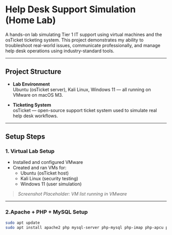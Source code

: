 #  Help Desk Support Simulation (Home Lab)

A hands-on lab simulating Tier 1 IT support using virtual machines and the osTicket ticketing system. This project demonstrates my ability to troubleshoot real-world issues, communicate professionally, and manage help desk operations using industry-standard tools.

---

## Project Structure

- **Lab Environment**  
  Ubuntu (osTicket server), Kali Linux, Windows 11 — all running on VMware on macOS M3.

- **Ticketing System**  
  osTicket — open-source support ticket system used to simulate real help desk workflows.

---

## Setup Steps

### 1. Virtual Lab Setup

- Installed and configured VMware
- Created and ran VMs for:
  - Ubuntu (osTicket host)
  - Kali Linux (security testing)
  - Windows 11 (user simulation)

> *Screenshot Placeholder: VM list running in VMware*

---

### 2.Apache + PHP + MySQL Setup

```bash
sudo apt update
sudo apt install apache2 php mysql-server php-mysql php-imap php-apcu php-intl php-mbstring php-gd php-xml php-cli php-common unzip
